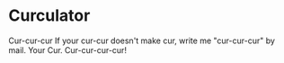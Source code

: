 # Curculator
Cur-cur-cur
If your cur-cur doesn't make cur, write me "cur-cur-cur" by mail.
Your Cur.
Cur-cur-cur-cur!
